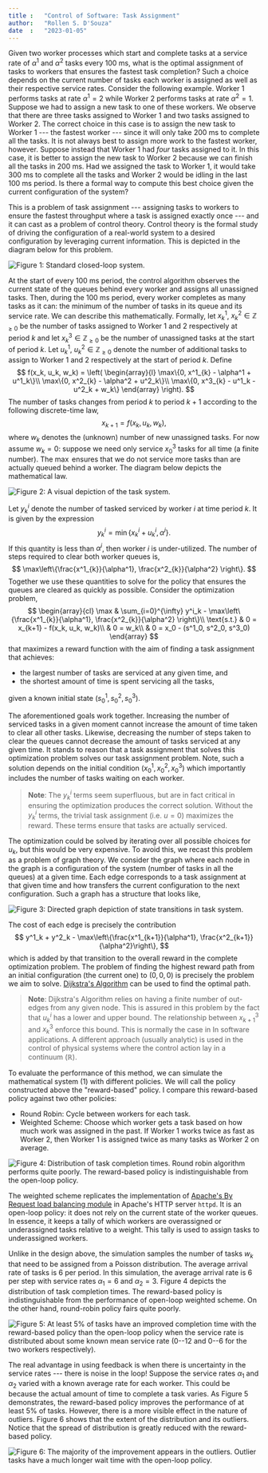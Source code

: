 ```yaml
---
title :   "Control of Software: Task Assignment"
author:   "Rollen S. D'Souza"
date  :   "2023-01-05"
---
```

Given two worker processes which start and complete tasks at a service rate of $\alpha^1$ and $\alpha^2$ tasks every $100~\mathrm{ms}$, what is the optimal assignment of tasks to workers that ensures the fastest task completion?
Such a choice depends on the current number of tasks each worker is assigned as well as their respective service rates.
Consider the following example.
Worker 1 performs tasks at rate $\alpha^1 = 2$ while Worker 2 performs tasks at rate $\alpha^2 = 1$.
Suppose we had to assign a new task to one of these workers.
We observe that there are three tasks assigned to Worker 1 and two tasks assigned to Worker 2.
The correct choice in this case is to assign the new task to Worker 1 --- the fastest worker --- since it will only take $200~\mathrm{ms}$ to complete all the tasks.
It is not always best to assign more work to the fastest worker, however.
Suppose instead that Worker 1 had *four* tasks assigned to it.
In this case, it is better to assign the new task to Worker 2 because we can finish all the tasks in $200~\mathrm{ms}$.
Had we assigned the task to Worker 1, it would take $300~\mathrm{ms}$ to complete all the tasks and Worker 2 would be idling in the last $100~\mathrm{ms}$ period.
Is there a formal way to compute this best choice given the current configuration of the system?

This is a problem of task assignment --- assigning tasks to workers to ensure the fastest throughput where a task is assigned exactly once --- and it can cast as a problem of control theory.
Control theory is the formal study of driving the configuration of a real-world system to a desired configuration by leveraging current information.
This is depicted in the diagram below for this problem.

![**Figure 1**: Standard closed-loop system.](/images/load-balance/Control-Loop.png)

At the start of every $100~\mathrm{ms}$ period, the control algorithm observes the current state of the queues behind every worker and assigns all unassigned tasks.
Then, during the $100~\mathrm{ms}$ period, every worker completes as many tasks as it can: the minimum of the number of tasks in its queue and its service rate.
We can describe this mathematically.
Formally, let $x^1_k$, $x^2_k \in \mathbb{Z}_{\geq 0}$ be the number of tasks assigned to Worker 1 and 2 respectively at period $k$ and let $x^3_k \in \mathbb{Z}_{\geq 0}$ be the number of unassigned tasks at the start of period $k$.
Let $u^1_k$, $u^2_k \in \mathbb{Z}_{\geq 0}$ denote the number of additional tasks to assign to Worker 1 and 2 respectively at the start of period $k$.
Define
$$
    f(x_k, u_k, w_k)
        =
            \left(
            \begin{array}{l}
                \max\{0, x^1_{k} - \alpha^1 + u^1_k\}\\
                \max\{0, x^2_{k} - \alpha^2 + u^2_k\}\\
                \max\{0, x^3_{k} - u^1_k - u^2_k + w_k\}
            \end{array}
            \right).
$$
The number of tasks changes from period $k$ to period $k+1$ according to the following discrete-time law,
$$
    x_{k+1} = f(x_k, u_k, w_k),
$$
where $w_k$ denotes the (unknown) number of new unassigned tasks.
For now assume $w_k = 0$:
suppose we need only service $x^3_0$ tasks for all time (a finite number).
The $\max$ ensures that we do not service more tasks than are actually queued behind a worker.
The diagram below depicts the mathematical law.

![**Figure 2**: A visual depiction of the task system.](/images/load-balance/The-Law.png)

Let $y^i_k$ denote the number of tasked serviced by worker $i$ at time period $k$.
It is given by the expression
$$
    y^i_k = \min\{x^i_k + u^i_k, \alpha^i\}.
$$
If this quantity is less than $\alpha^i$, then worker $i$ is under-utilized.
The number of steps required to clear both worker queues is,
$$
    \max\left\{\frac{x^1_{k}}{\alpha^1}, \frac{x^2_{k}}{\alpha^2} \right\}.
$$
Together we use these quantities to solve for the policy that ensures the queues are cleared as quickly as possible.
Consider the optimization problem,
$$
\begin{array}{cl}
    \max & \sum_{i=0}^{\infty} y^i_k - \max\left\{\frac{x^1_{k}}{\alpha^1}, \frac{x^2_{k}}{\alpha^2} \right\}\\
    \text{s.t.} & 0 = x_{k+1} - f(x_k, u_k, w_k)\\
    & 0 = w_k\\
    & 0 = x_0 - (s^1_0, s^2_0, s^3_0)
\end{array}
$$
that maximizes a reward function with the aim of finding a task assignment that achieves:

 - the largest number of tasks are serviced at any given time, and
 - the shortest amount of time is spent servicing all the tasks,

given a known initial state $(s^1_0, s^2_0, s^3_0)$.

The aforementioned goals work together.
Increasing the number of serviced tasks in a given moment cannot increase the amount of time taken to clear all other tasks.
Likewise, decreasing the number of steps taken to clear the queues cannot decrease the amount of tasks serviced at any given time.
It stands to reason that a task assignment that solves this optimization problem solves our task assignment problem.
Note, such a solution depends on the initial condition $(x^1_0, x^2_0, x^3_0)$ which importantly includes the number of tasks waiting on each worker.

> **Note**: The $y^i_k$ terms seem superfluous, but are in fact critical in ensuring the optimization produces the correct solution.
> Without the $y^i_k$ terms, the trivial task assignment (i.e. $u = 0$) maximizes the reward.
> These terms ensure that tasks are actually serviced.

The optimization could be solved by iterating over all possible choices for $u_k$, but this would be very expensive.
To avoid this, we recast this problem as a problem of graph theory.
We consider the graph where each node in the graph is a configuration of the system (number of tasks in all the queues) at a given time.
Each edge corresponds to a task assignment at that given time and how transfers the current configuration to the next configuration.
Such a graph has a structure that looks like,

![**Figure 3**: Directed graph depiction of state transitions in task system.](/images/load-balance/Graph.png)

The cost of each edge is precisely the contribution
$$
    y^1_k + y^2_k - \max\left\{\frac{x^1_{k+1}}{\alpha^1}, \frac{x^2_{k+1}}{\alpha^2}\right\},
$$
which is added by that transition to the overall reward in the complete optimization problem.
The problem of finding the highest reward path from an initial configuration (the current one) to $(0, 0, 0)$ is precisely the problem we aim to solve.
[Dijkstra's Algorithm](https://en.wikipedia.org/wiki/Dijkstra%27s_algorithm) can be used to find the optimal path.

> **Note**: Dijkstra's Algorithm relies on having a finite number of out-edges from any given node.
> This is assured in this problem by the fact that $u^i_k$ has a lower and upper bound.
> The relationship between $x^3_{k+1}$ and $x^3_{k}$ enforce this bound.
> This is normally the case in In software applications.
> A different approach (usually analytic) is used in the control of physical systems where the control action lay in a continuum ($\mathbb{R}$).

To evaluate the performance of this method, we can simulate the mathematical system $(1)$ with different policies.
We will call the policy constructed above the "reward-based" policy.
I compare this reward-based policy against two other policies:

 - Round Robin: Cycle between workers for each task.
 - Weighted Scheme: Choose which worker gets a task based on how much work was assigned in the past. If Worker 1 works twice as fast as Worker 2, then Worker 1 is assigned twice as many tasks as Worker 2 on average.

![**Figure 4**: Distribution of task completion times. Round robin algorithm performs quite poorly. The reward-based policy is indistinguishable from the open-loop policy.](/images/load-balance/Figure-1-Distribution-Constant-Service.png)

The weighted scheme replicates the implementation of [Apache's By Request load balancing module](https://httpd.apache.org/docs/2.4/mod/mod_lbmethod_byrequests.html#requests) in Apache's HTTP server `httpd`.
It is an open-loop policy: it does not rely on the current state of the worker queues.
In essence, it keeps a tally of which workers are overassigned or underassigned tasks relative to a weight.
This tally is used to assign tasks to underassigned workers.

Unlike in the design above, the simulation samples the number of tasks $w_k$ that need to be assigned from a Poisson distribution.
The average arrival rate of tasks is $6$ per period.
In this simulation, the average arrival rate is $6$ per step with service rates $\alpha_1 = 6$ and $\alpha_2 = 3.$
Figure 4 depicts the distribution of task completion times.
The reward-based policy is indistinguishable from the performance of open-loop weighted scheme.
On the other hand, round-robin policy fairs quite poorly.

![**Figure 5**: At least 5% of tasks have an improved completion time with the reward-based policy than the open-loop policy when the service rate is  distributed about some known mean service rate (0--12 and 0--6 for the two workers respectively).](/images/load-balance/Figure-2-Distribution-Noisy-Service.png)

The real advantage in using feedback is when there is uncertainty in the service rates --- there is noise in the loop!
Suppose the service rates $\alpha_1$ and $\alpha_2$ varied with a known average rate for each worker.
This could be because the actual amount of time to complete a task varies.
As Figure 5 demonstrates, the reward-based policy improves the performance of at least 5% of tasks.
However, there is a more visible effect in the nature of outliers.
Figure 6 shows that the extent of the distribution and its outliers.
Notice that the spread of distribution is greatly reduced with the reward-based policy.

![**Figure 6**: The majority of the improvement appears in the outliers. Outlier tasks have a much longer wait time with the open-loop policy.](/images/load-balance/Figure-3-Box-Noisy-Service.png)


